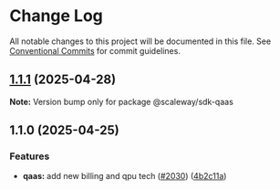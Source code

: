 # Change Log

All notable changes to this project will be documented in this file.
See [Conventional Commits](https://conventionalcommits.org) for commit guidelines.

## [1.1.1](https://github.com/scaleway/scaleway-sdk-js/compare/@scaleway/sdk-qaas@1.1.0...@scaleway/sdk-qaas@1.1.1) (2025-04-28)

**Note:** Version bump only for package @scaleway/sdk-qaas

## 1.1.0 (2025-04-25)

### Features

- **qaas:** add new billing and qpu tech ([#2030](https://github.com/scaleway/scaleway-sdk-js/issues/2030)) ([4b2c11a](https://github.com/scaleway/scaleway-sdk-js/commit/4b2c11aaa4b914730d26efdb6add5e3505d5a07e))
